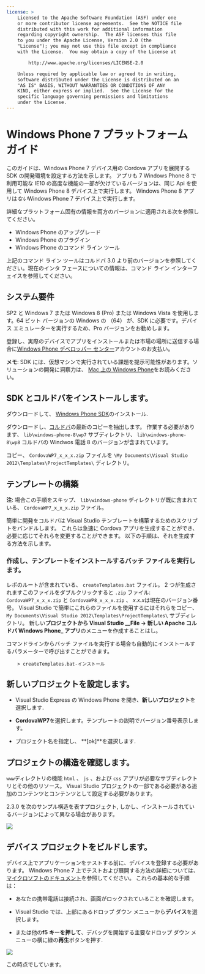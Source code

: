 ```yaml
---
license: >
    Licensed to the Apache Software Foundation (ASF) under one
    or more contributor license agreements.  See the NOTICE file
    distributed with this work for additional information
    regarding copyright ownership.  The ASF licenses this file
    to you under the Apache License, Version 2.0 (the
    "License"); you may not use this file except in compliance
    with the License.  You may obtain a copy of the License at

        http://www.apache.org/licenses/LICENSE-2.0

    Unless required by applicable law or agreed to in writing,
    software distributed under the License is distributed on an
    "AS IS" BASIS, WITHOUT WARRANTIES OR CONDITIONS OF ANY
    KIND, either express or implied.  See the License for the
    specific language governing permissions and limitations
    under the License.
---
```


# Windows Phone 7 プラットフォーム ガイド

このガイドは、Windows Phone 7 デバイス用の Cordova アプリを展開する SDK の開発環境を設定する方法を示します。 アプリも 7 Windows Phone 8 で利用可能な IE10 の高度な機能の一部が欠けているバージョンは、同じ Api を使用して Windows Phone 8 デバイス上で実行します。 Windows Phone 8 アプリは*ない*Windows Phone 7 デバイス上で実行します。

詳細なプラットフォーム固有の情報を両方のバージョンに適用される次を参照してください。

*   Windows Phone のアップグレード
*   Windows Phone のプラグイン
*   Windows Phone のコマンド ライン ツール

上記のコマンド ライン ツールはコルドバ 3.0 より前のバージョンを参照してください。現在のインタ フェースについての情報は、コマンド ライン インターフェイスを参照してください。

## システム要件

SP2 と Windows 7 または Windows 8 (Pro) または Windows Vista を使用します。64 ビット バージョンの Windows の （64） が、SDK に必要です。デバイス エミュレーターを実行するため、Pro バージョンをお勧めします。

登録し、実際のデバイスでアプリをインストールまたは市場の場所に送信する場合に[Windows Phone デベロッパー センター][1]アカウントのお支払い。

 [1]: http://dev.windowsphone.com/en-us/publish

**メモ**: SDK には、仮想マシンで実行されている課題を提示可能性があります。ソリューションの開発に洞察力は、 [Mac 上の Windows Phone][2]をお読みください。

 [2]: http://aka.ms/BuildaWP8apponaMac

## SDK とコルドバをインストールします。

ダウンロードして、 [Windows Phone SDK][3]のインストール.

 [3]: http://www.microsoft.com/download/en/details.aspx?displaylang=en&id=27570/

ダウンロードし、[コルドバ][4]の最新のコピーを抽出します。 作業する必要があります、 `lib\windows-phone-8\wp7` サブディレクトリ、 `lib\windows-phone-8\wp8` コルドバの Windwos 電話 8 のバージョンが含まれています。

 [4]: http://phonegap.com/download

コピー、 `CordovaWP7_x_x_x.zip` ファイルを `\My Documents\Visual
Studio 2012\Templates\ProjectTemplates\` ディレクトリ。

## テンプレートの構築

**注**: 場合この手順をスキップ、 `lib\windows-phone` ディレクトリが既に含まれている、 `CordovaWP7_x_x_x.zip` ファイル。

簡単に開発をコルドバは Visual Studio テンプレートを構築するためのスクリプトをバンドルします。 これらは急速に Cordova アプリを生成することができ、必要に応じてそれらを変更することができます。 以下の手順は、それを生成する方法を示します。

### 作成し、テンプレートをインストールするバッチ ファイルを実行します。

レポのルートが含まれている、 `createTemplates.bat` ファイル。 2 つが生成されますこのファイルをダブルクリックすると `.zip` ファイル: `CordovaWP7_x_x_x.zip` と `CordovaWP8_x_x_x.zip` 、 *x.x.x*は現在のバージョン番号。 Visual Studio で簡単にこれらのファイルを使用するにはそれらをコピー、 `My Documents\Visual Studio
2012\Templates\ProjectTemplates\` サブディレクトリ。 新しい**プロジェクトから Visual Studio _\_File → 新しい Apache コルドバ Windows Phone\_ アプリ**のメニューを作成することはし。

コマンドラインからバッチ ファイルを実行する場合も自動的にインストールするパラメーターで呼び出すことができます。

        > createTemplates.bat-インストール
    

## 新しいプロジェクトを設定します。

*   Visual Studio Express の Windows Phone を開き、**新しいプロジェクト**を選択します.

*   **CordovaWP7**を選択します。テンプレートの説明でバージョン番号表示します。

*   プロジェクト名を指定し、 **[ok]**を選択します.

## プロジェクトの構造を確認します。

`www`ディレクトリの機能 `html` 、 `js` 、および `css` アプリが必要なサブディレクトリとその他のリソース。 Visual Studio プロジェクトの一部である必要がある追加のコンテンツとコンテンツとして設定する必要があります。

2.3.0 を次のサンプル構造を表すプロジェクト, しかし、インストールされているバージョンによって異なる場合があります。

![][5]

 [5]: img/guide/platforms/wp8/projectStructure.png

## デバイス プロジェクトをビルドします。

デバイス上でアプリケーションをテストする前に、デバイスを登録する必要があります。 Windows Phone 7 上でテストおよび展開する方法の詳細については、[マイクロソフトのドキュメント][6]を参照してください。 これらの基本的な手順は：

 [6]: http://msdn.microsoft.com/en-us/library/windowsphone/develop/ff402565(v=vs.105).aspx

*   あなたの携帯電話は接続され、画面がロックされていることを確認します。

*   Visual Studio では、上部にあるドロップ ダウン メニューから**デバイス**を選択します。

*   または他の**f5 キーを押して**、デバッグを開始する主要なドロップ ダウン メニューの横に緑の**再生**ボタンを押す.

![][7]

 [7]: img/guide/platforms/wp7/wpd.png

この時点でしています。